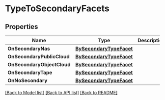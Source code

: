 # TypeToSecondaryFacets

## Properties

Name | Type | Description | Notes
------------ | ------------- | ------------- | -------------
**OnSecondaryNas** | [**BySecondaryTypeFacet**](by_secondary_type_facet.md) |  | [optional] 
**OnSecondaryPublicCloud** | [**BySecondaryTypeFacet**](by_secondary_type_facet.md) |  | [optional] 
**OnSecondaryObjectCloud** | [**BySecondaryTypeFacet**](by_secondary_type_facet.md) |  | [optional] 
**OnSecondaryTape** | [**BySecondaryTypeFacet**](by_secondary_type_facet.md) |  | [optional] 
**OnNoSecondary** | [**BySecondaryTypeFacet**](by_secondary_type_facet.md) |  | [optional] 

[[Back to Model list]](../README.md#documentation-for-models) [[Back to API list]](../README.md#documentation-for-api-endpoints) [[Back to README]](../README.md)



